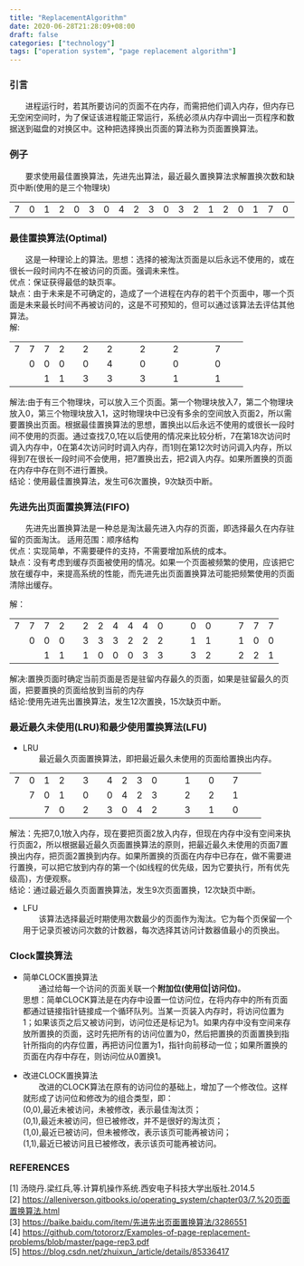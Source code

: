 ```yaml
---
title: "ReplacementAlgorithm"
date: 2020-06-28T21:28:09+08:00
draft: false
categories: ["technology"]
tags: ["operation system", "page replacement algorithm"]
---
```

### 引言  
&emsp;&emsp;进程运行时，若其所要访问的页面不在内存，而需把他们调入内存，但内存已无空闲空间时，为了保证该进程能正常运行，系统必须从内存中调出一页程序和数据送到磁盘的对换区中。这种把选择换出页面的算法称为页面置换算法。   
### 例子  
&emsp;&emsp;要求使用最佳置换算法，先进先出算法，最近最久置换算法求解置换次数和缺页中断(使用的是三个物理块)        

|   |   |   |   |   |   |   |   |   |   |   |   |   |   |   |   |   |   |   |   |   
|:-:|:-:|:-:|:-:|:-:|:-:|:-:|:-:|:-:|:-:|:-:|:-:|:-:|:-:|:-:|:-:|:-:|:-:|:-:|:-:|  
| 7 | 0 | 1 | 2 | 0 | 3 | 0 | 4 | 2 | 3 | 0 | 3 | 2 | 1 | 2 | 0 | 1 | 7 | 0 | 1 |
### 最佳置换算法(Optimal)  
&emsp;&emsp;这是一种理论上的算法。思想：选择的被淘汰页面是以后永远不使用的，或在很长一段时间内不在被访问的页面。强调未来性。  
优点：保证获得最低的缺页率。   
缺点：由于未来是不可确定的，造成了一个进程在内存的若干个页面中，哪一个页面是未来最长时间不再被访问的，这是不可预知的，但可以通过该算法去评估其他算法。  
解: 

|   |   |   |   |   |   |   |   |   |   |   |   |   |   |   |   |   |   |   |   |   
|:-:|:-:|:-:|:-:|:-:|:-:|:-:|:-:|:-:|:-:|:-:|:-:|:-:|:-:|:-:|:-:|:-:|:-:|:-:|:-:|  
| 7 | 7 | 7 | 2 |   | 2 |   | 2 |   |   | 2 |   |   | 2 |   |   |   | 7 |   |   |
|   | 0 | 0 | 0 |   | 0 |   | 4 |   |   | 0 |   |   | 0 |   |   |   | 0 |   |   |
|   |   | 1 | 1 |   | 3 |   | 3 |   |   | 3 |   |   | 1 |   |   |   | 1 |   |   |  

解法:由于有三个物理块，可以放入三个页面。第一个物理块放入7，第二个物理块放入0，第三个物理块放入1，这时物理块中已没有多余的空间放入页面2，所以需要置换出页面。根据最佳置换算法的思想，置换出以后永远不使用的或很长一段时间不使用的页面。通过查找7,0,1在以后使用的情况来比较分析，7在第18次访问时调入内存中，0在第4次访问时时调入内存，而1则在第12次时访问调入内存，所以得到7在很长一段时间不会使用，把7置换出去，把2调入内存。如果所置换的页面在内存中存在则不进行置换。  
结论：使用最佳置换算法，发生可6次置换，9次缺页中断。  
### 先进先出页面置换算法(FIFO)  
&emsp;&emsp;先进先出置换算法是一种总是淘汰最先进入内存的页面，即选择最久在内存驻留的页面淘汰。 
适用范围：顺序结构   
优点：实现简单，不需要硬件的支持，不需要增加系统的成本。  
缺点：没有考虑到缓存页面被使用的情况。如果一个页面被频繁的使用，应该把它放在缓存中，来提高系统的性能，而先进先出页面置换算法可能把频繁使用的页面清除出缓存。    

解：

|   |   |   |   |   |   |   |   |   |   |   |   |   |   |   |   |   |   |   |   |   
|:-:|:-:|:-:|:-:|:-:|:-:|:-:|:-:|:-:|:-:|:-:|:-:|:-:|:-:|:-:|:-:|:-:|:-:|:-:|:-:|  
| 7 | 7 | 7 | 2 |   | 2 | 2 | 4 | 4 | 4 | 0 |   |   | 0 | 0 |   |   | 7 | 7 | 7 |
|   | 0 | 0 | 0 |   | 3 | 3 | 3 | 2 | 2 | 2 |   |   | 1 | 1 |   |   | 1 | 0 | 0 |
|   |   | 1 | 1 |   | 1 | 0 | 0 | 0 | 3 | 3 |   |   | 3 | 2 |   |   | 2 | 2 | 1 |  

解决:置换页面时确定当前页面是否是驻留内存最久的页面，如果是驻留最久的页面，把要置换的页面给放到当前的内存  
结论:使用先进先出置换算法，发生12次置换，15次缺页中断。  

### 最近最久未使用(LRU)和最少使用置换算法(LFU)   
* LRU  
&emsp;&emsp;最近最久页面置换算法，即把最近最久未使用的页面给置换出内存。  

|   |   |   |   |   |   |   |   |   |   |   |   |   |   |   |   |   |   |   |   |   
|:-:|:-:|:-:|:-:|:-:|:-:|:-:|:-:|:-:|:-:|:-:|:-:|:-:|:-:|:-:|:-:|:-:|:-:|:-:|:-:|  
| 7 | 0 | 1 | 2 |   | 3 |   | 4 | 2 | 3 | 0 |   |   | 1 |   | 0 |   | 7 |   |   |
|   | 7 | 0 | 1 |   | 0 |   | 0 | 4 | 2 | 3 |   |   | 2 |   | 2 |   | 1 |   |   |
|   |   | 7 | 0 |   | 2 |   | 3 | 0 | 4 | 2 |   |   | 3 |   | 1 |   | 0 |   |   |  

解法：先把7,0,1放入内存，现在要把页面2放入内存，但现在内存中没有空间来执行页面2，所以根据最近最久页面置换算法的原则，把最近最久未使用的页面7置换出内存，把页面2置换到内存。如果所置换的页面在内存中已存在，做不需要进行置换，可以把它放到内存的第一个(如线程的优先级，因为它要执行，所有优先级高)，方便观察。  
结论：通过最近最久页面置换算法，发生9次页面置换，12次缺页中断。  

* LFU  
&emsp;&emsp;该算法选择最近时期使用次数最少的页面作为淘汰。它为每个页保留一个用于记录页被访问次数的计数器，每次选择其访问计数器值最小的页换出。 

### Clock置换算法  
* 简单CLOCK置换算法  
&emsp;&emsp;通过给每一个访问的页面关联一个**附加位(使用位|访问位)**。  
思想：简单CLOCK算法是在内存中设置一位访问位，在将内存中的所有页面都通过链接指针链接成一个循环队列。当某一页装入内存时，将访问位置为1；如果该页之后又被访问到，访问位还是标记为1。如果内存中没有空间来存放所置换的页面，这时先把所有的访问位置为0，然后把置换的页面置换到指针所指向的内存位置，再把访问位置为1，指针向前移动一位；如果所置换的页面在内存中存在，则访问位从0置换1。  

* 改进CLOCK置换算法  
&emsp;&emsp;改进的CLOCK算法在原有的访问位的基础上，增加了一个修改位。这样就形成了访问位和修改为的组合类型，即：  
(0,0),最近未被访问，未被修改，表示最佳淘汰页；  
(0,1),最近未被访问，但已被修改，并不是很好的淘汰页；  
(1,0),最近已被访问，但未被修改，表示该页可能再被访问；  
(1,1),最近已被访问且已被修改，表示该页可能再被访问。  

### REFERENCES  
[1] 汤晓丹.梁红兵,等.计算机操作系统.西安电子科技大学出版社.2014.5  
[2] https://alleniverson.gitbooks.io/operating_system/chapter03/7.%20页面置换算法.html  
[3] https://baike.baidu.com/item/先进先出页面置换算法/3286551   
[4] https://github.com/totororz/Examples-of-page-replacement-problems/blob/master/page-rep3.pdf    
[5] https://blog.csdn.net/zhuixun_/article/details/85336417  
